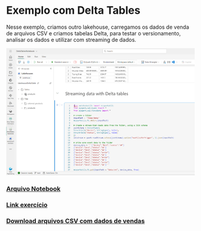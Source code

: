 # Exemplo com Delta Tables

Nesse exemplo, criamos outro lakehouse, carregamos os dados de venda de arquivos CSV e criamos tabelas Delta, para testar o versionamento, analisar os dados e utilizar com streaming de dados.

![exemplo1](./img/exemplo-delta-table-2.PNG)

### [Arquivo Notebook](./DeltaTablesNotebook.ipynb)

### [Link exercício](https://microsoftlearning.github.io/mslearn-fabric.pt-br/Instructions/Labs/03-delta-lake.html)

### [Download arquivos CSV com dados de vendas](https://github.com/MicrosoftLearning/dp-data/raw/main/products.csv)
